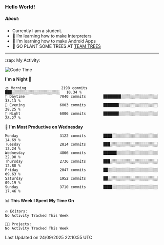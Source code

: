 ### Hello World!

##### About:
- Currently I am a student.
- 🌱 I’m learning how to make Interpreters
- 🌱 I'm learning how to make Android Apps
- 🌱 GO PLANT SOME TREES AT [TEAM TREES](https://teamtrees.org/)

---
  <summary>:zap: My Activity:</summary>
  
<!--START_SECTION:waka-->
![Code Time](http://img.shields.io/badge/Code%20Time-1%2C675%20hrs%2033%20mins-blue)

**I'm a Night 🦉** 

```text
🌞 Morning                2198 commits        ███░░░░░░░░░░░░░░░░░░░░░░   10.34 % 
🌆 Daytime                7040 commits        ████████░░░░░░░░░░░░░░░░░   33.13 % 
🌃 Evening                6003 commits        ███████░░░░░░░░░░░░░░░░░░   28.25 % 
🌙 Night                  6006 commits        ███████░░░░░░░░░░░░░░░░░░   28.27 % 
```
📅 **I'm Most Productive on Wednesday** 

```text
Monday                   3122 commits        ████░░░░░░░░░░░░░░░░░░░░░   14.69 % 
Tuesday                  2814 commits        ███░░░░░░░░░░░░░░░░░░░░░░   13.24 % 
Wednesday                4866 commits        ██████░░░░░░░░░░░░░░░░░░░   22.90 % 
Thursday                 2736 commits        ███░░░░░░░░░░░░░░░░░░░░░░   12.88 % 
Friday                   2047 commits        ██░░░░░░░░░░░░░░░░░░░░░░░   09.63 % 
Saturday                 1952 commits        ██░░░░░░░░░░░░░░░░░░░░░░░   09.19 % 
Sunday                   3710 commits        ████░░░░░░░░░░░░░░░░░░░░░   17.46 % 
```


📊 **This Week I Spent My Time On** 

```text
🔥 Editors: 
No Activity Tracked This Week

🐱‍💻 Projects: 
No Activity Tracked This Week
```


 Last Updated on 24/09/2025 22:10:55 UTC
<!--END_SECTION:waka-->
